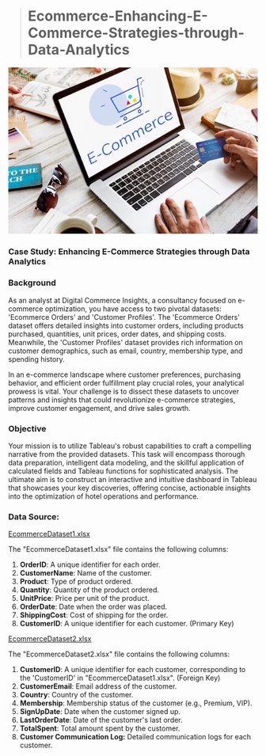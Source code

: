 > # Ecommerce-Enhancing-E-Commerce-Strategies-through-Data-Analytics
![](https://github.com/deepakkush02/Ecommerce-Enhancing-E-Commerce-Strategies-through-Data-Analytics/blob/main/12.png)

### **Case Study: Enhancing E-Commerce Strategies through Data Analytics**

### **Background**

As an analyst at Digital Commerce Insights, a consultancy focused on e-commerce optimization, you have access to two pivotal datasets: 'Ecommerce Orders' and 'Customer Profiles'. The 'Ecommerce Orders' dataset offers detailed insights into customer orders, including products purchased, quantities, unit prices, order dates, and shipping costs. Meanwhile, the 'Customer Profiles' dataset provides rich information on customer demographics, such as email, country, membership type, and spending history.

In an e-commerce landscape where customer preferences, purchasing behavior, and efficient order fulfillment play crucial roles, your analytical prowess is vital. Your challenge is to dissect these datasets to uncover patterns and insights that could revolutionize e-commerce strategies, improve customer engagement, and drive sales growth.

### **Objective**

Your mission is to utilize Tableau's robust capabilities to craft a compelling narrative from the provided datasets. This task will encompass thorough data preparation, intelligent data modeling, and the skillful application of calculated fields and Tableau functions for sophisticated analysis. The ultimate aim is to construct an interactive and intuitive dashboard in Tableau that showcases your key discoveries, offering concise, actionable insights into the optimization of hotel operations and performance.

### **Data Source:**

[EcommerceDataset1.xlsx](https://github.com/deepakkush02/Ecommerce-Enhancing-E-Commerce-Strategies-through-Data-Analytics/blob/main/EcommerceDataset1.xlsx)

The "EcommerceDataset1.xlsx" file contains the following columns:

1. **OrderID**: A unique identifier for each order.
2. **CustomerName**: Name of the customer.
3. **Product**: Type of product ordered.
4. **Quantity**: Quantity of the product ordered.
5. **UnitPrice**: Price per unit of the product.
6. **OrderDate**: Date when the order was placed.
7. **ShippingCost**: Cost of shipping for the order.
8. **CustomerID**: A unique identifier for each customer.  (Primary Key)

[EcommerceDataset2.xlsx](https://github.com/deepakkush02/Ecommerce-Enhancing-E-Commerce-Strategies-through-Data-Analytics/blob/main/EcommerceDataset2.xlsx)

The "EcommerceDataset2.xlsx" file contains the following columns:

1. **CustomerID**: A unique identifier for each customer, corresponding to the 'CustomerID' in "EcommerceDataset1.xlsx". (Foreign Key)
2. **CustomerEmail**: Email address of the customer.
3. **Country**: Country of the customer.
4. **Membership**: Membership status of the customer (e.g., Premium, VIP).
5. **SignUpDate**: Date when the customer signed up.
6. **LastOrderDate**: Date of the customer's last order.
7. **TotalSpent**: Total amount spent by the customer.
8. **Customer Communication Log:** Detailed communication logs for each customer.
